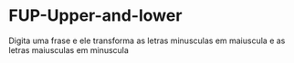 # FUP-Upper-and-lower
Digita uma frase e ele transforma as letras minusculas em maiuscula e as letras maiusculas em minuscula

